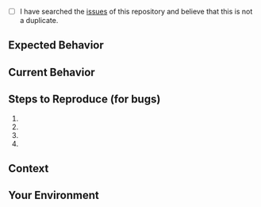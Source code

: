 <!--- Provide a general summary of the issue in the Title above -->

<!--
    Thank you very much for contributing to this project by creating an issue. 
    To avoid duplicate issues we ask you to check off the following list.
-->

<!-- Checked checkbox should look like this: [x] -->
- [ ] I have searched the [issues](https://github.com/YOUR_PROJECT/issues) of this repository and believe that this is not a duplicate.

## Expected Behavior
<!--- 
    If you're describing a bug, tell us what should happen.
    If you're suggesting a change/improvement, tell us how it should work. 
    
-->

## Current Behavior
<!--- 
    If describing a bug, tell us what happens instead of the expected behavior.
    If suggesting a change/improvement, explain the difference from current behavior. 
    
-->

## Steps to Reproduce (for bugs)

1.
2.
3.
4.

## Context
<!--- 
    How has this issue affected you? What are you trying to accomplish? 
    Providing context helps us come up with a solution that is most useful in the real world.
-->    

## Your Environment
<!--- Include as many relevant details about the environment with which you experienced the bug. -->
